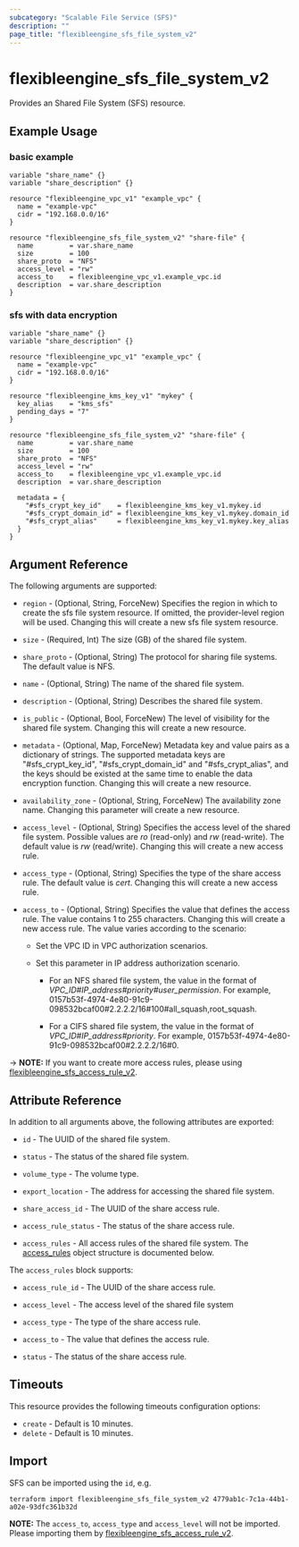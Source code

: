 ```yaml
---
subcategory: "Scalable File Service (SFS)"
description: ""
page_title: "flexibleengine_sfs_file_system_v2"
---
```


# flexibleengine_sfs_file_system_v2

Provides an Shared File System (SFS) resource.

## Example Usage

### basic example

```hcl
variable "share_name" {}
variable "share_description" {}

resource "flexibleengine_vpc_v1" "example_vpc" {
  name = "example-vpc"
  cidr = "192.168.0.0/16"
}

resource "flexibleengine_sfs_file_system_v2" "share-file" {
  name         = var.share_name
  size         = 100
  share_proto  = "NFS"
  access_level = "rw"
  access_to    = flexibleengine_vpc_v1.example_vpc.id
  description  = var.share_description
}
```

### sfs with data encryption

```hcl
variable "share_name" {}
variable "share_description" {}

resource "flexibleengine_vpc_v1" "example_vpc" {
  name = "example-vpc"
  cidr = "192.168.0.0/16"
}

resource "flexibleengine_kms_key_v1" "mykey" {
  key_alias    = "kms_sfs"
  pending_days = "7"
}

resource "flexibleengine_sfs_file_system_v2" "share-file" {
  name         = var.share_name
  size         = 100
  share_proto  = "NFS"
  access_level = "rw"
  access_to    = flexibleengine_vpc_v1.example_vpc.id
  description  = var.share_description

  metadata = {
    "#sfs_crypt_key_id"    = flexibleengine_kms_key_v1.mykey.id
    "#sfs_crypt_domain_id" = flexibleengine_kms_key_v1.mykey.domain_id
    "#sfs_crypt_alias"     = flexibleengine_kms_key_v1.mykey.key_alias
  }
}
```

## Argument Reference

The following arguments are supported:

* `region` - (Optional, String, ForceNew) Specifies the region in which to create the sfs file system resource.
  If omitted, the provider-level region will be used. Changing this will create a new sfs file system resource.

* `size` - (Required, Int) The size (GB) of the shared file system.

* `share_proto` - (Optional, String) The protocol for sharing file systems. The default value is NFS.

* `name` - (Optional, String) The name of the shared file system.

* `description` - (Optional, String) Describes the shared file system.

* `is_public` - (Optional, Bool, ForceNew) The level of visibility for the shared file system. Changing this will
  create a new resource.

* `metadata` - (Optional, Map, ForceNew) Metadata key and value pairs as a dictionary of strings.
  The supported metadata keys are "#sfs_crypt_key_id", "#sfs_crypt_domain_id" and "#sfs_crypt_alias",
  and the keys should be existed at the same time to enable the data encryption function.
  Changing this will create a new resource.

* `availability_zone` - (Optional, String, ForceNew) The availability zone name. Changing this parameter will create
  a new resource.

* `access_level` - (Optional, String) Specifies the access level of the shared file system. Possible values are *ro*
  (read-only) and *rw* (read-write). The default value is *rw* (read/write). Changing this will create a new access rule.

* `access_type` - (Optional, String) Specifies the type of the share access rule. The default value is *cert*.
  Changing this will create a new access rule.

* `access_to` - (Optional, String) Specifies the value that defines the access rule. The value contains 1 to 255
  characters. Changing this will create a new access rule. The value varies according to the scenario:
  + Set the VPC ID in VPC authorization scenarios.
  + Set this parameter in IP address authorization scenario.

    - For an NFS shared file system, the value in the format of *VPC_ID#IP_address#priority#user_permission*.
      For example, 0157b53f-4974-4e80-91c9-098532bcaf00#2.2.2.2/16#100#all_squash,root_squash.

    - For a CIFS shared file system, the value in the format of *VPC_ID#IP_address#priority*.
      For example, 0157b53f-4974-4e80-91c9-098532bcaf00#2.2.2.2/16#0.

-> **NOTE:** If you want to create more access rules, please using [flexibleengine_sfs_access_rule_v2](https://www.terraform.io/docs/providers/flexibleengine/r/sfs_access_rule_v2.html).

## Attribute Reference

In addition to all arguments above, the following attributes are exported:

* `id` - The UUID of the shared file system.

* `status` - The status of the shared file system.

* `volume_type` - The volume type.

* `export_location` - The address for accessing the shared file system.

* `share_access_id` - The UUID of the share access rule.

* `access_rule_status` - The status of the share access rule.

* `access_rules` - All access rules of the shared file system. The [access_rules](#sfs_access_rules) object structure
  is documented below.

<a name="sfs_access_rules"></a>
The `access_rules` block supports:

* `access_rule_id` - The UUID of the share access rule.

* `access_level` - The access level of the shared file system

* `access_type` - The type of the share access rule.

* `access_to` - The value that defines the access rule.

* `status` - The status of the share access rule.

## Timeouts

This resource provides the following timeouts configuration options:

* `create` - Default is 10 minutes.
* `delete` - Default is 10 minutes.

## Import

SFS can be imported using the `id`, e.g.

```shell
terraform import flexibleengine_sfs_file_system_v2 4779ab1c-7c1a-44b1-a02e-93dfc361b32d
```

**NOTE:** The `access_to`, `access_type` and `access_level` will not be imported.
Please importing them by [flexibleengine_sfs_access_rule_v2](https://www.terraform.io/docs/providers/flexibleengine/r/sfs_access_rule_v2.html).
